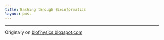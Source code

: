 ```yaml
---
title: Bashing through Bioinformatics
layout: post
---
```


----------------------------------------------------------

Originally on [biofinysics.blogspot.com](http://biofinysics.blogspot.com/2014/01/bashing-through-bioinformatics-part-1.html)
